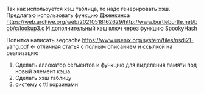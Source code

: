 Так как используется хэш таблица, то надо генерировать хэш.
Предлагаю использовать функцию Дженкинса https://web.archive.org/web/20210518162629/http://www.burtleburtle.net/bob/c/lookup3.c
И дополнительный хэш ключ через функцию SpookyHash


Попытка написать segcache https://www.usenix.org/system/files/nsdi21-yang.pdf <- отличная статья с полным описанием и ссылкой на реализацию

1) Сделать аллокатор сегментов и функцию для выделения памяти под новый элемент кэша
2) Сделать хэш таблицу
3) систему с ttl корзинами


